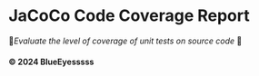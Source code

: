 # JaCoCo Code Coverage Report 

🌱*Evaluate the level of coverage of unit tests on source code* 🌱

#### © 2024 BlueEyesssss

